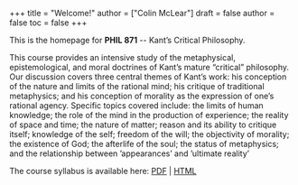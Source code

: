 +++
title = "Welcome!"
author = ["Colin McLear"]
draft = false
author = false
toc = false
+++

This is the homepage for **PHIL 871** -- Kant&rsquo;s Critical Philosophy.

This course provides an intensive study of the metaphysical, epistemological,
and moral doctrines of Kant&rsquo;s mature &ldquo;critical&rdquo; philosophy. Our discussion
covers three central themes of Kant&rsquo;s work: his conception of the nature and
limits of the rational mind; his critique of traditional metaphysics; and his
conception of morality as the expression of one&rsquo;s rational agency. Specific
topics covered include: the limits of human knowledge; the role of the mind in
the production of experience; the reality of space and time; the nature of
matter; reason and its ability to critique itself; knowledge of the self;
freedom of the will; the objectivity of morality; the existence of God; the
afterlife of the soul; the status of metaphysics; and the relationship between
&rsquo;appearances&rsquo; and &rsquo;ultimate reality&rsquo;

The course syllabus is available here: [PDF](/materials/phil871-syllabus.pdf) | [HTML](/materials/phil871-syllabus.html)
